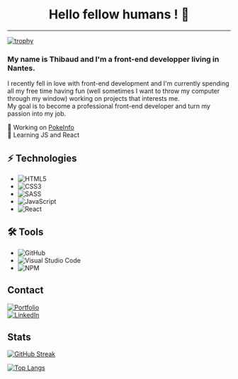 <h1 align="center">Hello fellow humans ! 🤖</h1>  

---

[![trophy](https://github-profile-trophy.vercel.app/?username=thibaudbrault&theme=onedark)](https://github.com/ryo-ma/github-profile-trophy)  

### My name is Thibaud and I'm a front-end developper living in Nantes.  

I recently fell in love with front-end development and I'm currently spending all my free time having fun (well sometimes I want to throw my computer through my window) working on projects that interests me.  
My goal is to become a professional front-end developer and turn my passion into my job.  

🔭 Working on [PokeInfo](https://github.com/thibaudbrault/PokeInfo)  
🌱 Learning JS and React  

## ⚡ Technologies  

- ![HTML5](https://img.shields.io/badge/html5-%23E34F26.svg?style=for-the-badge&logo=html5&logoColor=white)  
- ![CSS3](https://img.shields.io/badge/css3-%231572B6.svg?style=for-the-badge&logo=css3&logoColor=white)  
- ![SASS](https://img.shields.io/badge/SASS-hotpink.svg?style=for-the-badge&logo=SASS&logoColor=white)  
- ![JavaScript](https://img.shields.io/badge/javascript-%23323330.svg?style=for-the-badge&logo=javascript&logoColor=%23F7DF1E)  
- ![React](https://img.shields.io/badge/react-%2320232a.svg?style=for-the-badge&logo=react&logoColor=%2361DAFB)  

## 🛠️ Tools

- ![GitHub](https://img.shields.io/badge/github-%23121011.svg?style=for-the-badge&logo=github&logoColor=white)  
- ![Visual Studio Code](https://img.shields.io/badge/VisualStudioCode-0078d7.svg?style=for-the-badge&logo=visual-studio-code&logoColor=white)  
- ![NPM](https://img.shields.io/badge/NPM-%23000000.svg?style=for-the-badge&logo=npm&logoColor=white)  

## Contact  

<a href="https://thibaud-brault.com/" target="_blank">![Portfolio](https://img.shields.io/badge/Portfolio-%23000000.svg?style=for-the-badge&logo=firefox&logoColor=#FF7139)</a>  
<a href="https://thibaud-brault.com/" target="_blank">![LinkedIn](https://img.shields.io/badge/linkedin-%230077B5.svg?style=for-the-badge&logo=linkedin&logoColor=white)</a>  
  
## Stats

[![GitHub Streak](https://github-readme-streak-stats.herokuapp.com/?user=thibaudbrault&theme=dark)](https://git.io/streak-stats)  

[![Top Langs](https://github-readme-stats.vercel.app/api/top-langs/?username=thibaudbrault&layout=compact&theme=dark)](https://github.com/anuraghazra/github-readme-stats)


